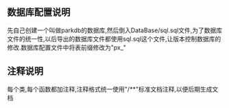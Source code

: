 ﻿## 数据库配置说明
先自己创建一个叫做parkdb的数据库,然后倒入DataBase/sql.sql文件,为了数据库文件的统一性,以后导出的数据库文件都使用sql.sql这个文件,让版本控制数据库的修改.数据库配置文件中将表前缀修改为"px_"
## 注释说明
每个类,每个函数都加注释,注释格式统一使用"/**"标准文档注释,以便后期生成文档 
